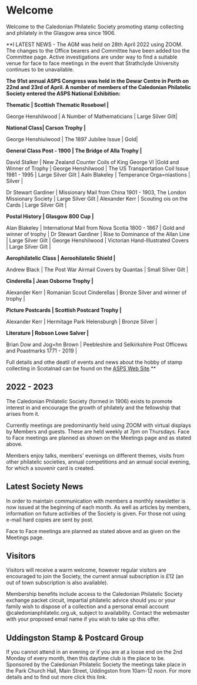 # Welcome

Welcome to the Caledonian Philatelic Society promoting stamp collecting and philately in the Glasgow area since 1906.

**I LATEST NEWS - The AGM was held on 28th April 2022 using ZOOM. The changes to the Office bearers and Committee have been added too the Committee page.  Active investigations are under way to find a suitable venue for face to face meetings in the event that Strathclyde University continues to be unavailable.

**The 91st annual ASPS Congress was held in the Dewar Centre in Perth on 22nd and 23rd of April. A number of members of the Caledonian Philatelic Society entered the ASPS National Exhibition:**

**Thematic | Scottish Thematic Rosebowl |**
 
George Henshilwood | A Number of Mathematicians | Large Silver Gilt|

**National Class| Carson Trophy |**

George Henshiulwood | The 1897 Jubilee Issue | Gold|

**General Class Post - 1900 | The Bridge of Alla Trophy |**

David Stalker | New Zealand Counter Coils of King George VI |Gold and Winner of Trophy |
George Henshilwood | The US Transportation Coil Issue 1981 - 1995 | Large Silver Gilt |
Aaln Blakeley | Temperance Orga=niastions | Silver |

Dr Stewart Gardiner | Missionary Mail from China 1901 - 1903, The London Missionary Society | Large Silver Gilt |
Alexander Kerr | Scouting ois on the Cards | Large Silver Gilt |

**Postal History | Glasgow 800 Cup |**

Alan Blakeley | International Mail from Nova Scotia 1800 - 1867 | Gold and winner of trophy |
Dr Stewart Gardiner | Rise to Dominance of the Allan Line | Large Silver Gilt |
George Henshilwood | Victorian Hand-Illustrated Covers | Large Silver Gilt |

**Aerophilatelic Class | Aeroohilatelic Shield |**

Andrew Black | The Post War Airmail Covers by Quantas | Small Silver Gilt |

**Cinderella | Jean Osborne Trophy |**

Alexander Kerr | Romanian Scout Cinderellas | Bronze Silver and winner of trophy |

**Picture Postcards | Scottish Postcard Trophy |**

Alexander Kerr | Hermitage Park Helensburgh | Bronze Silver |

**Literature | Robson Lowe Salver |**

Brian Dow and Jog=hn Brown | Peebleshire and Selkirkshire Post Officews and Poastmarks 1771 - 2019 |

Full details and othe deatil of events and news about the hobby of stamp collecting in Scotalnad can be found on the [ASPS Web Site](https://www.scottishphilately.co.uk).**

## 2022 - 2023

The Caledonian Philatelic Society (formed in 1906) exists to promote interest in and encourage the growth of philately and the fellowship that arises from it.

Currently meetings are predominantly held using ZOOM with virtual displays by Members and guests. These are held weekly at 7pm on Thursdays.  Face to Face meetings are planned as shown on the Meetings page and as stated above. 

Members enjoy talks, members' evenings on different themes, visits from other philatelic societies, annual competitions and an annual social evening, for which a souvenir card is created.

## Latest Society News

In order to maintain communication with members a monthly newsletter is now issued at the beginning of each month. As well as articles by members, information on future activities of the Society is given. For those not using e-mail hard copies are sent by post.

Face to Face meetings are planned as stated above and as given on the Meetings page.

## Visitors

Visitors will receive a warm welcome, however regular visitors are encouraged to join the Society, the current annual subscription is &pound;12 (an out of town subscription is also available).

Membership benefits include access to the Caledonian Philatelic Society exchange packet circuit, impartial philatelic advice should you or your family wish to dispose of a collection and a personal email account @caledonianphilatelic.org.uk, subject to availability. Contact the webmaster with your proposed email name if you wish to take up this offer.

## Uddingston Stamp & Postcard Group

If you cannot attend in an evening or if you are at a loose end on the 2nd Monday of every month, then this daytime club is the place to be. Sponsored by the Caledonian Philatelic Society the meetings take place in the Park Church Hall, Main Street, Uddingston from 10am-12 noon. For more details and to find out more click this link.

